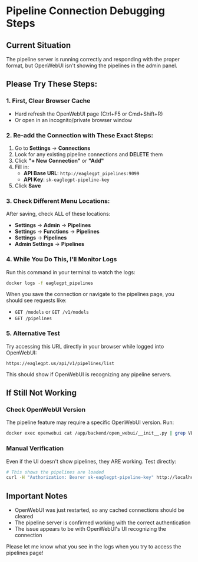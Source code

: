 # Pipeline Connection Debugging Steps

## Current Situation
The pipeline server is running correctly and responding with the proper format, but OpenWebUI isn't showing the pipelines in the admin panel.

## Please Try These Steps:

### 1. First, Clear Browser Cache
- Hard refresh the OpenWebUI page (Ctrl+F5 or Cmd+Shift+R)
- Or open in an incognito/private browser window

### 2. Re-add the Connection with These Exact Steps:

1. Go to **Settings** → **Connections**
2. Look for any existing pipeline connections and **DELETE** them
3. Click **"+ New Connection"** or **"Add"**
4. Fill in:
   - **API Base URL**: `http://eaglegpt_pipelines:9099`
   - **API Key**: `sk-eaglegpt-pipeline-key`
5. Click **Save**

### 3. Check Different Menu Locations:
After saving, check ALL of these locations:
- **Settings** → **Admin** → **Pipelines**
- **Settings** → **Functions** → **Pipelines**  
- **Settings** → **Pipelines**
- **Admin Settings** → **Pipelines**

### 4. While You Do This, I'll Monitor Logs

Run this command in your terminal to watch the logs:
```bash
docker logs -f eaglegpt_pipelines
```

When you save the connection or navigate to the pipelines page, you should see requests like:
- `GET /models` or `GET /v1/models`
- `GET /pipelines`

### 5. Alternative Test
Try accessing this URL directly in your browser while logged into OpenWebUI:
```
https://eaglegpt.us/api/v1/pipelines/list
```

This should show if OpenWebUI is recognizing any pipeline servers.

## If Still Not Working

### Check OpenWebUI Version
The pipeline feature may require a specific OpenWebUI version. Run:
```bash
docker exec openwebui cat /app/backend/open_webui/__init__.py | grep VERSION
```

### Manual Verification
Even if the UI doesn't show pipelines, they ARE working. Test directly:
```bash
# This shows the pipelines are loaded
curl -H "Authorization: Bearer sk-eaglegpt-pipeline-key" http://localhost:9099/pipelines
```

## Important Notes
- OpenWebUI was just restarted, so any cached connections should be cleared
- The pipeline server is confirmed working with the correct authentication
- The issue appears to be with OpenWebUI's UI recognizing the connection

Please let me know what you see in the logs when you try to access the pipelines page!